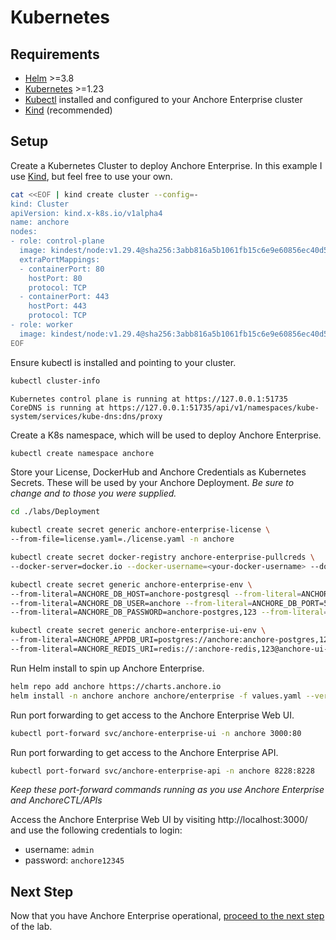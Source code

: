 # Kubernetes

## Requirements
- [Helm](https://helm.sh/) >=3.8
- [Kubernetes](https://kubernetes.io/) >=1.23
- [Kubectl](https://kubernetes.io/docs/tasks/tools/#kubectl) installed and configured to your Anchore Enterprise cluster
- [Kind](https://kind.sigs.k8s.io/docs/user/quick-start/#installing-with-a-package-manager) (recommended)

## Setup

Create a Kubernetes Cluster to deploy Anchore Enterprise. In this example I use [Kind](https://kind.sigs.k8s.io/docs/user/quick-start/#installing-with-a-package-manager), but feel free to use your own.

```bash
cat <<EOF | kind create cluster --config=-
kind: Cluster
apiVersion: kind.x-k8s.io/v1alpha4
name: anchore
nodes:
- role: control-plane
  image: kindest/node:v1.29.4@sha256:3abb816a5b1061fb15c6e9e60856ec40d56b7b52bcea5f5f1350bc6e2320b6f8
  extraPortMappings:
  - containerPort: 80
    hostPort: 80
    protocol: TCP
  - containerPort: 443
    hostPort: 443
    protocol: TCP
- role: worker
  image: kindest/node:v1.29.4@sha256:3abb816a5b1061fb15c6e9e60856ec40d56b7b52bcea5f5f1350bc6e2320b6f8
EOF
```

Ensure kubectl is installed and pointing to your cluster.
```bash
kubectl cluster-info
```
```
Kubernetes control plane is running at https://127.0.0.1:51735
CoreDNS is running at https://127.0.0.1:51735/api/v1/namespaces/kube-system/services/kube-dns:dns/proxy
```

Create a K8s namespace, which will be used to deploy Anchore Enterprise.
```bash
kubectl create namespace anchore
```
Store your License, DockerHub and Anchore Credentials as Kubernetes Secrets. These will be used by your Anchore Deployment.
_Be sure to change <your-docker-username> and <your-docker-password> to those you were supplied._
```bash
cd ./labs/Deployment

kubectl create secret generic anchore-enterprise-license \
--from-file=license.yaml=./license.yaml -n anchore

kubectl create secret docker-registry anchore-enterprise-pullcreds \
--docker-server=docker.io --docker-username=<your-docker-username> --docker-password=<your-docker-password> -n anchore

kubectl create secret generic anchore-enterprise-env \
--from-literal=ANCHORE_DB_HOST=anchore-postgresql --from-literal=ANCHORE_DB_NAME=anchore \
--from-literal=ANCHORE_DB_USER=anchore --from-literal=ANCHORE_DB_PORT=5432 \
--from-literal=ANCHORE_DB_PASSWORD=anchore-postgres,123 --from-literal=ANCHORE_ADMIN_PASSWORD=anchore12345 -n anchore

kubectl create secret generic anchore-enterprise-ui-env \
--from-literal=ANCHORE_APPDB_URI=postgres://anchore:anchore-postgres,123@anchore-postgresql:5432/anchore \
--from-literal=ANCHORE_REDIS_URI=redis://:anchore-redis,123@anchore-ui-redis-master:6379 -n anchore
```

Run Helm install to spin up Anchore Enterprise.
```bash
helm repo add anchore https://charts.anchore.io
helm install -n anchore anchore anchore/enterprise -f values.yaml --version 3.2.0 # 5.12.0
```

Run port forwarding to get access to the Anchore Enterprise Web UI.
```bash
kubectl port-forward svc/anchore-enterprise-ui -n anchore 3000:80
```
Run port forwarding to get access to the Anchore Enterprise API.
```bash
kubectl port-forward svc/anchore-enterprise-api -n anchore 8228:8228
```

_Keep these port-forward commands running as you use Anchore Enterprise and AnchoreCTL/APIs_

Access the Anchore Enterprise Web UI by visiting http://localhost:3000/ and use the following credentials to login:
- username: `admin`
- password: `anchore12345`

## Next Step

Now that you have Anchore Enterprise operational, [proceed to the next step](./README.md) of the lab.